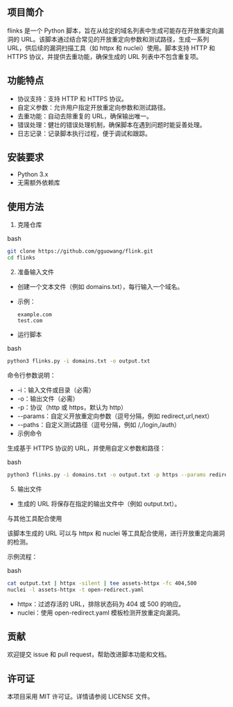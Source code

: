 ## 项目简介

flinks 是一个 Python 脚本，旨在从给定的域名列表中生成可能存在开放重定向漏洞的 URL。该脚本通过结合常见的开放重定向参数和测试路径，生成一系列 URL，供后续的漏洞扫描工具（如 httpx 和 nuclei）使用。脚本支持 HTTP 和 HTTPS 协议，并提供去重功能，确保生成的 URL 列表中不包含重复项。

## 功能特点

- 协议支持：支持 HTTP 和 HTTPS 协议。
- 自定义参数：允许用户指定开放重定向参数和测试路径。
- 去重功能：自动去除重复的 URL，确保输出唯一。
- 错误处理：健壮的错误处理机制，确保脚本在遇到问题时能妥善处理。
- 日志记录：记录脚本执行过程，便于调试和跟踪。

## 安装要求

- Python 3.x
- 无需额外依赖库

## 使用方法

1. 克隆仓库

bash

```bash
git clone https://github.com/gguowang/flink.git
cd flinks
```



2. 准备输入文件

- 创建一个文本文件（例如 domains.txt），每行输入一个域名。

- 示例：

  ```text
  example.com
  test.com
  ```

- 运行脚本

bash

```bash
python3 flinks.py -i domains.txt -o output.txt
```

命令行参数说明：

- -i：输入文件或目录（必需）
- -o：输出文件（必需）
- -p：协议（http 或 https，默认为 http）
- --params：自定义开放重定向参数（逗号分隔，例如 redirect,url,next）
- --paths：自定义测试路径（逗号分隔，例如 /,/login,/auth）
- 示例命令

生成基于 HTTPS 协议的 URL，并使用自定义参数和路径：

bash

```bash
python3 flinks.py -i domains.txt -o output.txt -p https --params redirect,url,next --paths /,/login,/auth
```

5. 输出文件

- 生成的 URL 将保存在指定的输出文件中（例如 output.txt）。

与其他工具配合使用

该脚本生成的 URL 可以与 httpx 和 nuclei 等工具配合使用，进行开放重定向漏洞的检测。

示例流程：

bash

```bash
cat output.txt | httpx -silent | tee assets-httpx -fc 404,500
nuclei -l assets-httpx -t open-redirect.yaml
```

- httpx：过滤存活的 URL，排除状态码为 404 或 500 的响应。
- nuclei：使用 open-redirect.yaml 模板检测开放重定向漏洞。

## 贡献

欢迎提交 issue 和 pull request，帮助改进脚本功能和文档。

## 许可证

本项目采用 MIT 许可证。详情请参阅 LICENSE 文件。

